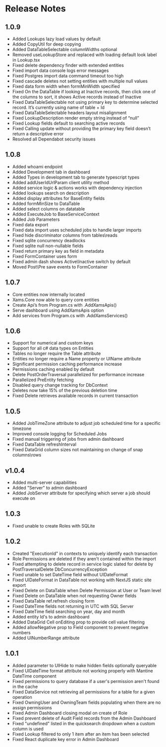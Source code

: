 # Release Notes

## 1.0.9

- Added Lookups lazy load values by default
- Added CopyUtil for deep copying
- Added DataTableSelectable columnWidths optional
- Removed useLookupStore and replaced with loading default look label in Lookup.tsx
- Fixed delete dependency finder with extended entities
- Fixed import data console logs error messages
- Fixed Postgres import data command timeout too high
- Fixed cascade deletes not setting entities with multiple null values
- Fixed data form width when formMinWidth specified
- Fixed On the DataTable if looking at Inactive records, then click one of the columns to sort, it shows Active records instead of Inactive
- Fixed DataTableSelectable not using primary key to determine selected record. It’s currently using name of table + Id
- Fixed DataTableSelectable headers layout misalignment
- Fixed LookupDescription render empty string instead of “null”
- Fixed Lookup fields default to searching active records
- Fixed Calling update without providing the primary key field doesn’t return a descriptive error
- Resolved all Dependabot security issues

## 1.0.8

- Added whoami endpoint
- Added Development tab in dashboard
- Added Types in development tab to generate typescript types
- Added addUserIdUrlParam client utility method
- Added service logic & actions works with dependency injection
- Added lookups search on description
- Added display attributes for BaseEntity fields
- Added formMinSize to DataTable
- Added select columns on datatable
- Added ExecuteJob to BaseServiceContext
- Added Job Parameters
- Fixed data export
- Fixed data import uses scheduled jobs to handle larger imports
- Fixed hide discriminator columns from tables\reads
- Fixed sqlite concurrency deadlocks
- Fixed sqlite null non-nullable fields
- Fixed return primary key as field in metadata
- Fixed FormContainer uses form
- Fixed admin dash shows Active\Inactive switch by default
- Moved Post\Pre save events to FormContainer

## 1.0.7

- Core entities now internally located
- Xams.Core now able to query core entities
- Create Api’s from Program.cs with .AddXamsApis()
- Serve dashboard using AddXamsApis option
- Add services from Program.cs with .AddXamsServices()

## 1.0.6

- Support for numerical and custom keys
- Support for all c# data types on Entities
- Tables no longer require the Table attribute
- Entities no longer require a Name property or UIName attribute
- Significant permission caching performance increase
- Permissions caching enabled by default
- Delete PostOrderTraversal parallelized for performance increase
- Parallelized PreEntity fetching
- Disabled query change tracking for DbContext
- Deletes now take 15% of the previous deletion time
- Fixed Delete retrieves available records in current transaction

## 1.0.5

- Added JobTimeZone attribute to adjust job scheduled time for a specific timezone
- Improved console logging for Scheduled Jobs
- Fixed manual triggering of jobs from admin dashboard
- Fixed DataTable refreshInterval
- Fixed DataGrid column sizes not maintaining on change of snap columns\rows

## v1.0.4

- Added multi-server capabilities
- Added "Server" to admin dashboard
- Added JobServer attribute for specifying which server a job should execute on

## 1.0.3

- Fixed unable to create Roles with SQLite

## 1.0.2

- Created "ExecutionId" in contexts to uniquely identify each transaction
- Role Permissions are deleted if they aren't contained within the import
- Fixed attempting to delete record in service logic slated for delete by PostTraversalDelete DbConcurrencyException
- Fixed unable to set DateTime field without UIDateFormat
- Fixed UIDateFormat in DataTable not working with NextJS static site export
- Fixed Delete on DataTable when Delete Permission at User or Team level
- Fixed Delete on DataTable when not requesting Owner fields
- Fixed DataTable ref.refresh closing form
- Fixed DateTime fields not returning in UTC with SQL Server
- Fixed DateTime field searching on year, day and month
- Added entity Id's to admin dashboard
- Added DataGrid Cell onEditing prop to provide cell value filtering
- Added allowNegative prop to Field component to prevent negative numbers
- Added UINumberRange attribute

## 1.0.1

- Added parameter to UIHide to make hidden fields optionally queryable
- Fixed UIDateTime format attribute not working properly with Mantine DateTime component
- Fixed permissions to query database if a user's permission aren't found in the cache
- Fixed DataService not retrieving all permissions for a table for a given operation
- Fixed OwningUser and OwningTeam fields populating when there are no assign permissions
- Fixed Admin Dashboard closing modal on create of Role
- Fixed prevent delete of Audit Field records from the Admin Dashboard
- Fixed "undefined" listed in the quicksearch dropdown when a custom column is used
- Fixed Lookup filtered to only 1 item after an item has been selected
- Fixed React duplicate key error in Admin Dashboard
